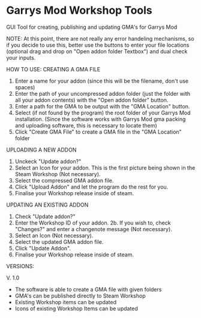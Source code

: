 # Garrys Mod Workshop Tools
GUI Tool for creating, publishing and updating GMA's for Garrys Mod

NOTE:
At this point, there are not really any error handeling mechanisms, so if you decide to use this, better use the buttons to enter your file locations (optional drag and drop on "Open addon folder Textbox") and dual check your inputs.

HOW TO USE:
CREATING A GMA FILE
1. Enter a name for your addon (since this will be the filename, don't use spaces)
2. Enter the path of your uncompressed addon folder (just the folder with all your addon contents) with the "Open addon folder" button.
3. Enter a path for the GMA to be output with the "GMA Location" button.
4. Select (if not found by the program) the root folder of your Garrys Mod installation. (Since the software works with Garrys Mod gma packing and uploading software, this is necessary to locate them)
5. Click "Create GMA File" to create a GMA file in the "GMA Location" folder

UPLOADING A NEW ADDON
1. Unckeck "Update addon?"
2. Select an Icon for your addon. This is the first picture being shown in the Steam Workshop (Not necessary).
3. Select the compressed GMA addon file.
4. Click "Upload Addon" and let the program do the rest for you.
5. Finalise your Workshop release inside of steam.

UPDATING AN EXISTING ADDON
1. Check "Update addon?"
2. Enter the Workshop ID of your addon.
2b. If you wish to, check "Changes?" and enter a changenote message (Not necessary).
3. Select an Icon (Not necessary).
4. Select the updated GMA addon file.
5. Click "Update Addon".
6. Finalise your Workshop release inside of steam.

VERSIONS:

V. 1.0
- The software is able to create a GMA file with given folders
- GMA's can be published directly to Steam Workshop
- Existing Workshop items can be updated
- Icons of existing Workshop Items can be updated
